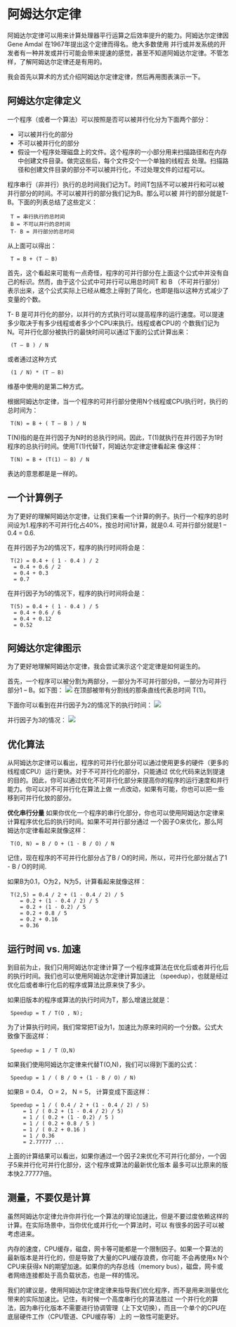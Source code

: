 # 阿姆达尔定律
阿姆达尔定律可以用来计算处理器平行运算之后效率提升的能力。阿姆达尔定律因Gene Amdal 在1967年提出这个定律而得名。绝大多数使用
并行或并发系统的开发者有一种并发或并行可能会带来提速的感觉，甚至不知道阿姆达尔定律。不管怎样，了解阿姆达尔定律还是有用的。

我会首先以算术的方式介绍阿姆达尔定律定律，然后再用图表演示一下。

## 阿姆达尔定律定义
一个程序（或者一个算法）可以按照是否可以被并行化分为下面两个部分：
- 可以被并行化的部分
- 不可以被并行化的部分
- 假设一个程序处理磁盘上的文件。这个程序的一小部分用来扫描路径和在内存中创建文件目录。做完这些后，每个文件交个一个单独的线程去
处理。扫描路径和创建文件目录的部分不可以被并行化，不过处理文件的过程可以。

程序串行（非并行）执行的总时间我们记为T。时间T包括不可以被并行和可以被并行部分的时间。不可以被并行的部分我们记为B。那么可以被
并行的部分就是T-B。下面的列表总结了这些定义：
     
     T = 串行执行的总时间
     B = 不可以并行的总时间
     T- B = 并行部分的总时间
从上面可以得出：

     T = B + (T – B)
首先，这个看起来可能有一点奇怪，程序的可并行部分在上面这个公式中并没有自己的标识。然而，由于这个公式中可并行可以用总时间T 和 B
（不可并行部分）表示出来，这个公式实际上已经从概念上得到了简化，也即是指以这种方式减少了变量的个数。

T- B 是可并行化的部分，以并行的方式执行可以提高程序的运行速度。可以提速多少取决于有多少线程或者多少个CPU来执行。线程或者CPU的
个数我们记为N。可并行化部分被执行的最快时间可以通过下面的公式计算出来：

     (T – B ) / N

或者通过这种方式

     (1 / N) * (T – B)

维基中使用的是第二种方式。

根据阿姆达尔定律，当一个程序的可并行部分使用N个线程或CPU执行时，执行的总时间为：

     T(N) = B + ( T – B ) / N

T(N)指的是在并行因子为N时的总执行时间。因此，T(1)就执行在并行因子为1时程序的总执行时间。使用T(1)代替T，阿姆达尔定律定律看起来
像这样：

     T(N) = B + (T(1) – B) / N

表达的意思都是是一样的。
## 一个计算例子
为了更好的理解阿姆达尔定律，让我们来看一个计算的例子。执行一个程序的总时间设为1.程序的不可并行化占40%，按总时间1计算，就是0.4.
可并行部分就是1 – 0.4 = 0.6.

在并行因子为2的情况下，程序的执行时间将会是：

     T(2) = 0.4 + ( 1 - 0.4 ) / 2
      = 0.4 + 0.6 / 2
      = 0.4 + 0.3
      = 0.7

在并行因子为5的情况下，程序的执行时间将会是：

     T(5) = 0.4 + ( 1 - 0.4 ) / 5
      = 0.4 + 0.6 / 6
      = 0.4 + 0.12
      = 0.52

## 阿姆达尔定律图示
为了更好地理解阿姆达尔定律，我会尝试演示这个定定律是如何诞生的。

首先，一个程序可以被分割为两部分，一部分为不可并行部分B，一部分为可并行部分1 – B。如下图：
![](../28-1.png)
在顶部被带有分割线的那条直线代表总时间 T(1)。

下面你可以看到在并行因子为2的情况下的执行时间：
![](../28-2.png)

并行因子为3的情况：
![](../28-3.png)

## 优化算法
从阿姆达尔定律可以看出，程序的可并行化部分可以通过使用更多的硬件（更多的线程或CPU）运行更快。对于不可并行化的部分，只能通过
优化代码来达到提速的目的。因此，你可以通过优化不可并行化部分来提高你的程序的运行速度和并行能力。你可以对不可并行化在算法上做
一点改动，如果有可能，你也可以把一些移到可并行化放的部分。

**优化串行分量** 如果你优化一个程序的串行化部分，你也可以使用阿姆达尔定律来计算程序优化后的执行时间。如果不可并行部分通过
一个因子O来优化，那么阿姆达尔定律看起来就像这样：

     T(O, N) = B / O + (1 - B / O) / N

记住，现在程序的不可并行化部分占了B / O的时间，所以，可并行化部分就占了1 - B / O的时间.

如果B为0.1，O为2，N为5，计算看起来就像这样：

     T(2,5) = 0.4 / 2 + (1 - 0.4 / 2) / 5
        = 0.2 + (1 - 0.4 / 2) / 5
        = 0.2 + (1 - 0.2) / 5
        = 0.2 + 0.8 / 5
        = 0.2 + 0.16
        = 0.36

## 运行时间 vs. 加速
到目前为止，我们只用阿姆达尔定律计算了一个程序或算法在优化后或者并行化后的执行时间。我们也可以使用阿姆达尔定律计算加速比
（speedup），也就是经过优化后或者串行化后的程序或算法比原来快了多少。

如果旧版本的程序或算法的执行时间为T，那么增速比就是：

     Speedup = T / T(O , N);

为了计算执行时间，我们常常把T设为1，加速比为原来时间的一个分数。公式大致像下面这样：

     Speedup = 1 / T（O,N)

如果我们使用阿姆达尔定律来代替T(O,N)，我们可以得到下面的公式：
     
     Speedup = 1 / ( B / O + (1 - B / O) / N)

如果B = 0.4， O = 2， N = 5， 计算变成下面这样：

     Speedup = 1 / ( 0.4 / 2 + (1 - 0.4 / 2) / 5)
         = 1 / ( 0.2 + (1 - 0.4 / 2) / 5)
         = 1 / ( 0.2 + (1 - 0.2) / 5 )
         = 1 / ( 0.2 + 0.8 / 5 )
         = 1 / ( 0.2 + 0.16 )
         = 1 / 0.36
         = 2.77777 ...

上面的计算结果可以看出，如果你通过一个因子2来优化不可并行化部分，一个因子5来并行化可并行化部分，这个程序或算法的最新优化版本
最多可以比原来的版本快2.77777倍。

## 测量，不要仅是计算
虽然阿姆达尔定律允许你并行化一个算法的理论加速比，但是不要过度依赖这样的计算。在实际场景中，当你优化或并行化一个算法时，可以
有很多的因子可以被考虑进来。

内存的速度，CPU缓存，磁盘，网卡等可能都是一个限制因子。如果一个算法的最新版本是并行化的，但是导致了大量的CPU缓存浪费，你可能
不会再使用x N个CPU来获得x N的期望加速。如果你的内存总线（memory bus），磁盘，网卡或者网络连接都处于高负载状态，也是一样的情况。

我们的建议是，使用阿姆达尔定律定律来指导我们优化程序，而不是用来测量优化带来的实际加速比。记住，有时候一个高度串行化的算法胜过
一个并行化的算法，因为串行化版本不需要进行协调管理（上下文切换），而且一个单个的CPU在底层硬件工作（CPU管道、CPU缓存等）上的
一致性可能更好。
